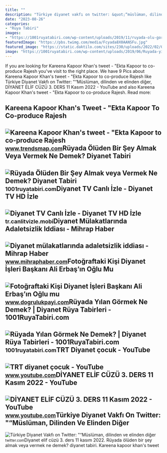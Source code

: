 ```yaml
---
title: ""
description: "Türkiye diyanet vakfı on twitter: &quot;“müslüman, dilinden ve elinden diğer"
date: "2023-08-26"
categories:
- "Ruya Tabiri"
images:
- "https://1001ruyatabiri.com/wp-content/uploads/2019/11/ruyada-olu-gormek-ruyada-olum-gormek-oldugunu-gormek-olunun-dirilmesi-olmus-birini-gormek-oldugunu-gormek-annenin-babanin-cocugunun.jpg"
featuredImage: "https://pbs.twimg.com/media/Fcyada8X0AANSFu.jpg"
featured_image: "https://static.daktilo.com/sites/230/uploads/2022/02/01/attachment-46425-0-a8932e1c930f13e6d57ad91789a7fc24-1643748994-1643759100.jpeg"
image: "https://1001ruyatabiri.com/wp-content/uploads/2019/06/Ruyada-yilan-Gormek-Ne-Demek-Diyanet-Ruya-Tabirleri-dini-islami-diyanet-ruya-tabirleri-sozlugu-ansiklopedisi.jpg?v=1576778791"
---
```


If you are looking for Kareena Kapoor Khan's tweet - "Ekta Kapoor to co-produce Rajesh you've visit to the right place. We have 9 Pics about Kareena Kapoor Khan's tweet - "Ekta Kapoor to co-produce Rajesh like Türkiye Diyanet Vakfı on Twitter: "“Müslüman, dilinden ve elinden diğer, DİYANET ELİF CÜZÜ 3. DERS 11 Kasım 2022 - YouTube and also Kareena Kapoor Khan's tweet - "Ekta Kapoor to co-produce Rajesh. Read more:

Kareena Kapoor Khan's Tweet - "Ekta Kapoor To Co-produce Rajesh
---------------------------------------------------------------

 ![Kareena Kapoor Khan's tweet - "Ekta Kapoor to co-produce Rajesh](https://pbs.twimg.com/media/Fcyada8X0AANSFu.jpg) <small>www.trendsmap.com</small>Rüyada Ölüden Bir Şey Almak Veya Vermek Ne Demek? Diyanet Tabiri
----------------------------------------------------------------

 ![Rüyada Ölüden Bir Şey Almak veya Vermek Ne Demek? Diyanet Tabiri](https://1001ruyatabiri.com/wp-content/uploads/2019/11/ruyada-olu-gormek-ruyada-olum-gormek-oldugunu-gormek-olunun-dirilmesi-olmus-birini-gormek-oldugunu-gormek-annenin-babanin-cocugunun.jpg) <small>1001ruyatabiri.com</small>Diyanet TV Canlı İzle - Diyanet TV HD İzle
------------------------------------------

 ![Diyanet TV Canlı İzle - Diyanet TV HD İzle](https://tr.canlitvizle.mobi/kanallar/ogimagediyanet-tv-canli-yayin.jpg) <small>tr.canlitvizle.mobi</small>Diyanet Mülakatlarında Adaletsizlik Iddiası - Mihrap Haber
----------------------------------------------------------

 ![Diyanet mülakatlarında adaletsizlik iddiası - Mihrap Haber](https://static.daktilo.com/sites/230/uploads/2022/02/01/attachment-46425-0-a8932e1c930f13e6d57ad91789a7fc24-1643748994-1643759100.jpeg) <small>www.mihraphaber.com</small>Fotoğraftaki Kişi Diyanet İşleri Başkanı Ali Erbaş’ın Oğlu Mu
-------------------------------------------------------------

 ![Fotoğraftaki Kişi Diyanet İşleri Başkanı Ali Erbaş’ın Oğlu mu](https://s3.eu-central-1.amazonaws.com/dogrulukpayi/verification/fotograftaki-kisi-diyanet-isleri-baskani-ali-erbas-in-oglu-mu.jpg) <small>www.dogrulukpayi.com</small>Rüyada Yılan Görmek Ne Demek? | Diyanet Rüya Tabirleri - 1001RuyaTabiri.com
---------------------------------------------------------------------------

 ![Rüyada Yılan Görmek Ne Demek? | Diyanet Rüya Tabirleri - 1001RuyaTabiri.com](https://1001ruyatabiri.com/wp-content/uploads/2019/06/Ruyada-yilan-Gormek-Ne-Demek-Diyanet-Ruya-Tabirleri-dini-islami-diyanet-ruya-tabirleri-sozlugu-ansiklopedisi.jpg?v=1576778791) <small>1001ruyatabiri.com</small>TRT Diyanet çocuk - YouTube
---------------------------

 ![TRT diyanet çocuk - YouTube](https://i.ytimg.com/vi/9tFEptF9EPk/hq2.jpg?sqp=-oaymwEoCOADEOgC8quKqQMcGADwAQH4AYwCgALgA4oCDAgAEAEYICBAKH8wDw==&rs=AOn4CLAGLUr4unoEp1qFQcLGqS1G8gIYtQ) <small>www.youtube.com</small>DİYANET ELİF CÜZÜ 3. DERS 11 Kasım 2022 - YouTube
-------------------------------------------------

 ![DİYANET ELİF CÜZÜ 3. DERS 11 Kasım 2022 - YouTube](https://i.ytimg.com/vi/_tfr0xPn7xo/maxresdefault.jpg?sqp=-oaymwEmCIAKENAF8quKqQMa8AEB-AH-CYAC0AWKAgwIABABGGUgVihMMA8=&rs=AOn4CLCFUAxvs5ZKP7JIhBdrKAMOgZxr3g) <small>www.youtube.com</small>Türkiye Diyanet Vakfı On Twitter: "“Müslüman, Dilinden Ve Elinden Diğer
-----------------------------------------------------------------------

 ![Türkiye Diyanet Vakfı on Twitter: "“Müslüman, dilinden ve elinden diğer](https://pbs.twimg.com/media/DvIDF7hWoAAxQEi.jpg:large) <small>twitter.com</small>Di̇yanet eli̇f cüzü 3. ders 11 kasım 2022. Rüyada ölüden bir şey almak veya vermek ne demek? diyanet tabiri. Kareena kapoor khan's tweet
